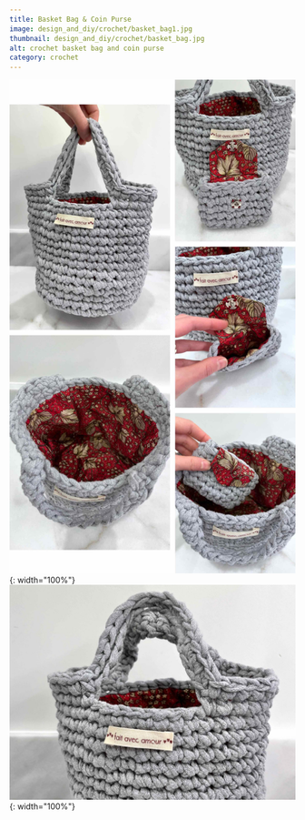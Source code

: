 ```yaml
---
title: Basket Bag & Coin Purse
image: design_and_diy/crochet/basket_bag1.jpg
thumbnail: design_and_diy/crochet/basket_bag.jpg
alt: crochet basket bag and coin purse
category: crochet
---
```


![crochet basket bag](./assets/img/design_and_diy/crochet/basket_bag2.jpg){: width="100%"}
![crochet basket bag](./assets/img/design_and_diy/crochet/basket_bag3.jpg){: width="100%"}
